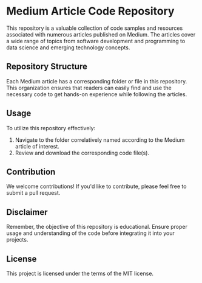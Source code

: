 # Medium Article Code Repository

This repository is a valuable collection of code samples and resources associated with numerous articles published on Medium. The articles cover a wide range of topics from software development and programming to data science and emerging technology concepts.

## Repository Structure
Each Medium article has a corresponding folder or file in this repository. This organization ensures that readers can easily find and use the necessary code to get hands-on experience while following the articles.

## Usage
To utilize this repository effectively:
1. Navigate to the folder correlatively named according to the Medium article of interest.
2. Review and download the corresponding code file(s).

## Contribution
We welcome contributions! If you'd like to contribute, please feel free to submit a pull request.

## Disclaimer
Remember, the objective of this repository is educational. Ensure proper usage and understanding of the code before integrating it into your projects.

## License
This project is licensed under the terms of the MIT license.
